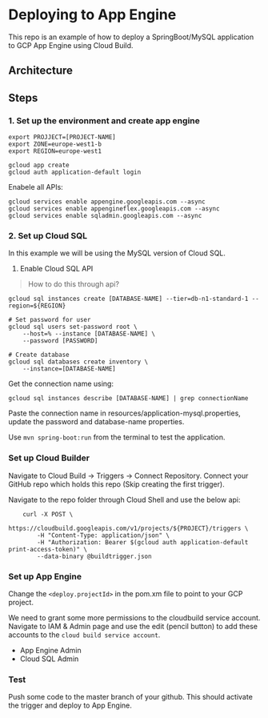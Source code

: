 # Deploying to App Engine
This repo is an example of how to deploy a SpringBoot/MySQL application to GCP App Engine using Cloud Build.

## Architecture

## Steps

### 1. Set up the environment and create app engine

````
export PROJJECT=[PROJECT-NAME]
export ZONE=europe-west1-b
export REGION=europe-west1

gcloud app create
gcloud auth application-default login
````

Enabele all APIs:

````
gcloud services enable appengine.googleapis.com --async
gcloud services enable appengineflex.googleapis.com --async
gcloud services enable sqladmin.googleapis.com --async
````

### 2. Set up Cloud SQL
In this example we will be using the MySQL version of Cloud SQL.

1. Enable Cloud SQL API
> How to do this through api?

````
gcloud sql instances create [DATABASE-NAME] --tier=db-n1-standard-1 --region=${REGION}

# Set password for user
gcloud sql users set-password root \
    --host=% --instance [DATABASE-NAME] \
    --password [PASSWORD]

# Create database
gcloud sql databases create inventory \
    --instance=[DATABASE-NAME]

````

Get the connection name using:
````
gcloud sql instances describe [DATABASE-NAME] | grep connectionName
````
Paste the connection name in resources/application-mysql.properties, update the password and database-name properties.

Use `mvn spring-boot:run` from the terminal to test the application.

### Set up Cloud Builder

Navigate to Cloud Build -> Triggers -> Connect Repository. Connect your GitHub repo which holds this repo (Skip creating
the first trigger).

Navigate to the repo folder through Cloud Shell and use the below api:

````
    curl -X POST \
        https://cloudbuild.googleapis.com/v1/projects/${PROJECT}/triggers \
        -H "Content-Type: application/json" \
        -H "Authorization: Bearer $(gcloud auth application-default print-access-token)" \
        --data-binary @buildtrigger.json
````

### Set up App Engine
Change the `<deploy.projectId>` in the pom.xm file to point to your GCP project.

We need to grant some more permissions to the cloudbuild service account. Navigate to IAM & Admin page and use the edit
(pencil button) to add these accounts to the `cloud build service account`.
- App Engine Admin
- Cloud SQL Admin

### Test
Push some code to the master branch of your github. This should activate the trigger and deploy to App Engine.

